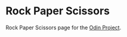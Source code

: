# Rock Paper Scissors
Rock Paper Scissors page for the [Odin Project](https://www.theodinproject.com/lessons/foundations-rock-paper-scissors).